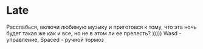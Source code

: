 # Late
Расслабься, включи любимую музыку и приготовся к тому, что эта ночь будет такая же как и все, но не в этом ли ее прелесть? )))))
      Wasd - управление, Spaced - ручной тормоз
